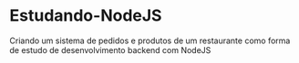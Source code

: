 # Estudando-NodeJS

Criando um sistema de pedidos e produtos de um restaurante como forma de estudo de desenvolvimento backend com NodeJS